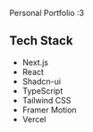 Personal Portfolio
:3 
## Tech Stack
- Next.js
- React
- Shadcn-ui
- TypeScript
- Tailwind CSS
- Framer Motion
- Vercel
